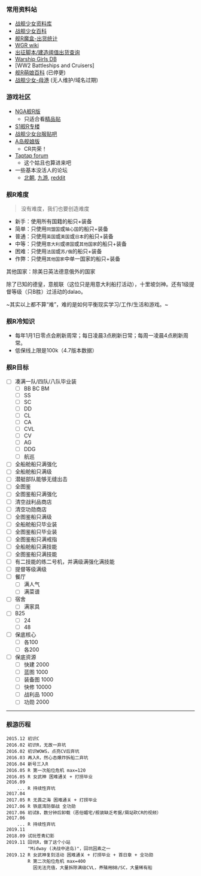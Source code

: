 ### 常用资料站

* [战舰少女资料库][3]
* [战舰少女百科][4]
* [舰R魔盒-出货统计][9]
* [WGR wiki][11]
* [出征脚本/建造阈值出货查询][16]
* [Warship Girls DB][18]
* [WW2 Battleships and Cruisers]
* [舰R萌娘百科][5] (已停更)
* [战舰少女-母港][2] (无人维护/域名过期)


### 游戏社区

* [NGA舰R版][6]
    - 只适合看[精品贴][17]
* [S1舰R专楼][7]
* [战舰少女台服贴吧][8]
* [A岛舰娘版][10]
    - CR共荣！
* [Taptap forum][14]
    - 这个姑且也算进来吧
* 一些基本没活人的论坛
    - [北朝][12], [九游][15], [reddit][13]


### 舰R难度

> 没有难度，我们也要创造难度

- 新手：使用所有国籍的船只+装备
- 简单：只使用`同盟国`或`轴心国`的船只+装备
- 普通：只使用`英国`或`美国`或`日本`的船只+装备
- 中等：只使用`意大利`或`德国`或`其他国家`的船只+装备
- 困难：只使用`法国`或`苏/俄`的船只+装备
- 作弊：只使用`其他国家`中单一国家的船只+装备

其他国家：除美日英法德意俄外的国家

除了已知的德皇，意舰联（这位只是用意大利船打活动），十里坡剑神。还有1级提督等级（只B胜）过活动的dalao。

~其实以上都不算“难”，难的是如何平衡现实学习/工作/生活和游戏。~

### 舰R冷知识

- 每年1月1日零点会刷新周常；每日凌晨3点刷新日常；每周一凌晨4点刷新周常。
- 低保线上限是100k（4.7版本数据）

### 舰R目标

- [ ] 凑满一队/四队/八队毕业装
    - [ ] BB BC BM
    - [ ] SS
    - [ ] SC
    - [ ] DD
    - [ ] CL
    - [ ] CA
    - [ ] CVL
    - [ ] CV
    - [ ] AG
    - [ ] DDG
    - [ ] 航巡
- [ ] 全船舱船只满强化
- [ ] 全船舱船只满级
- [ ] 潜艇部队能够无缝出击
- [ ] 全图鉴
- [ ] 全图鉴船只满强化
- [ ] 清空战利品商店
- [ ] 清空功勋商店
- [ ] 全图鉴船只满级
- [ ] 全船舱船只毕业装
- [ ] 全图鉴船只毕业装
- [ ] 全图鉴船只满戒指
- [ ] 全船舱船只满技能
- [ ] 全图鉴船只满技能
- [ ] 有二技能的练二号机，并满级满强化满技能
- [ ] 提督等级满级
- [ ] 餐厅
    - [ ] 满人气
    - [ ] 满菜谱
- [ ] 宿舍
    - [ ] 满家具
- [ ] B25
    - [ ] 24
    - [ ] 48
- [ ] 保底核心
    - [ ] 各100
    - [ ] 各200
- [ ] 保底资源
    - [ ] 快建 2000
    - [ ] 蓝图 1000
    - [ ] 装备图 1000
    - [ ] 快修 10000
    - [ ] 战利品 1000
    - [ ] 功勋 2000

---

### 舰游历程

```
2015.12 初识C
2016.02 初识R，无故一弃坑
2016.02 初识WOWS，点亮CV后弃坑
2016.03 再入R，然心态爆炸拆船二弃坑
2016.04 新号三入R
2016.05 R 第一次船位危机 max=120
2016.05 R 女武神 困难通关 + 打捞毕业
2016.09 
    ... R 持续性弃坑
2017.04
2017.05 R 无畏之海 困难通关 + 打捞毕业
2017.06 R 铁底湾防御战 全功勋
2017.06 初试B，数分钟后卸载（恶俗媚宅/舰装缺乏考据/屑站砍CR的视频）
2017.06
    ... R 持续性弃坑
2019.11 
2018.09 试玩苍青幻影
2019.11 回坑R，做了这个小站
        "Midway (决战中途岛)"，回坑因素之一
2019.12 R 女武神复刻活动 困难通关 + 打捞毕业 + 首日章 + 全功勋
        R 第二次船位危机 max=400
          因无法充值，大量拆除满级CVL，养殖用BB/SC，大量稀有船
```

[2]: https://hp.twintails.xyz/
[3]: http://js.ntwikis.com/
[4]: https://www.zjsnrwiki.com/wiki/%E9%A6%96%E9%A1%B5
[5]: https://zh.moegirl.org/%E6%88%98%E8%88%B0%E5%B0%91%E5%A5%B3
[6]: http://bbs.ngacn.cc/thread.php?fid=-149110
[7]: http://bbs.saraba1st.com/2b/thread-1065797-1-1.html
[8]: http://c.tieba.baidu.com/f?kw=%E6%88%98%E8%88%B0%E5%B0%91%E5%A5%B3%E5%8F%B0%E6%9C%8D&ie=utf-8&tp=0
[9]: http://www.jianrmod.cn
[10]: https://adnmb2.com/f/%E8%88%B0%E5%A8%98
[11]: https://warship-girls.fandom.com/wiki/Warship_Girls_Wiki
[12]: https://bbs.northdy.com/forum-103-1.html
[13]: https://www.reddit.com/r/WarshipGirls/
[14]: https://www.taptap.com/app/3378/topic
[15]: http://bbs.9game.cn/forum-3319-1.html
[16]: http://zjsnr.github.io/
[17]: https://bbs.nga.cn/thread.php?&recommend=1&fid=-149110&order_by=postdatedesc&admin=1
[18]: https://shipgirlfriends.moe
[19]: https://www.world-war.co.uk/index.php3